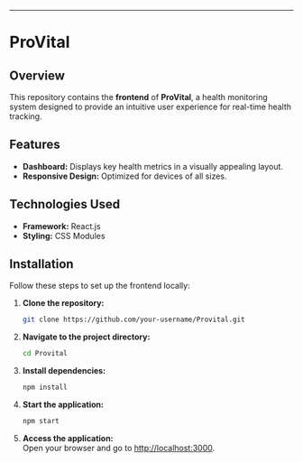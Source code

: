 ---

# ProVital  

## Overview  
This repository contains the **frontend** of **ProVital**, a health monitoring system designed to provide an intuitive user experience for real-time health tracking.

## Features  
- **Dashboard:** Displays key health metrics in a visually appealing layout.  
- **Responsive Design:** Optimized for devices of all sizes.  

## Technologies Used  
- **Framework:** React.js  
- **Styling:**  CSS Modules  


## Installation  
Follow these steps to set up the frontend locally:  

1. **Clone the repository:**  
   ```bash  
   git clone https://github.com/your-username/Provital.git  
   ```  

2. **Navigate to the project directory:**  
   ```bash  
   cd Provital  
   ```  

3. **Install dependencies:**  
   ```bash  
   npm install  
   ```  

4. **Start the application:**  
   ```bash  
   npm start  
   ```  

5. **Access the application:**  
   Open your browser and go to [http://localhost:3000](http://localhost:3000).  
